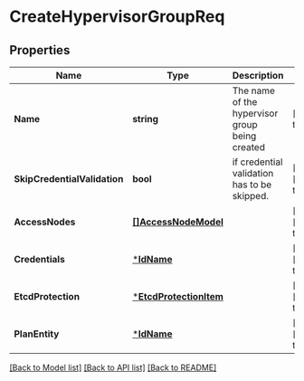 # CreateHypervisorGroupReq

## Properties
Name | Type | Description | Notes
------------ | ------------- | ------------- | -------------
**Name** | **string** | The name of the hypervisor group being created | [default to null]
**SkipCredentialValidation** | **bool** | if credential validation has to be skipped. | [optional] [default to false]
**AccessNodes** | [**[]AccessNodeModel**](accessNodeModel.md) |  | [optional] [default to null]
**Credentials** | [***IdName**](IdName.md) |  | [optional] [default to null]
**EtcdProtection** | [***EtcdProtectionItem**](EtcdProtectionItem.md) |  | [optional] [default to null]
**PlanEntity** | [***IdName**](IdName.md) |  | [optional] [default to null]

[[Back to Model list]](../README.md#documentation-for-models) [[Back to API list]](../README.md#documentation-for-api-endpoints) [[Back to README]](../README.md)

